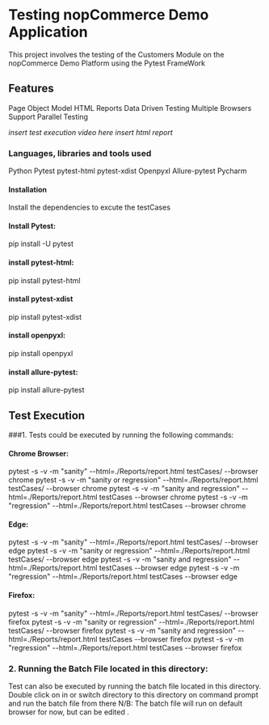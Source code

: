 # Testing nopCommerce Demo Application
This project involves the testing of the Customers Module on the nopCommerce Demo Platform using the Pytest FrameWork

## Features
Page Object Model
HTML Reports
Data Driven Testing
Multiple Browsers Support
Parallel Testing

*insert test execution video here*
*insert html report*

### Languages, libraries and tools used
Python
Pytest
pytest-html
pytest-xdist
Openpyxl
Allure-pytest
Pycharm

#### Installation
Install the dependencies to excute the testCases

#### Install Pytest:
pip install -U pytest

#### install pytest-html: 
pip install pytest-html

#### install pytest-xdist
pip install pytest-xdist

#### install openpyxl: 
pip install openpyxl

#### install allure-pytest:
pip install allure-pytest

## Test Execution
###1. Tests could be executed by running the following commands:
#### Chrome Browser:
pytest -s -v -m "sanity" --html=./Reports/report.html testCases/ --browser chrome
pytest -s -v -m "sanity or regression" --html=./Reports/report.html testCases/ --browser chrome
pytest -s -v -m "sanity and regression" --html=./Reports/report.html testCases --browser chrome
pytest -s -v -m "regression" --html=./Reports/report.html testCases --browser chrome

#### Edge: 
pytest -s -v -m "sanity" --html=./Reports/report.html testCases/ --browser edge
pytest -s -v -m "sanity or regression" --html=./Reports/report.html testCases/ --browser edge
pytest -s -v -m "sanity and regression" --html=./Reports/report.html testCases --browser edge
pytest -s -v -m "regression" --html=./Reports/report.html testCases --browser edge

#### Firefox: 
pytest -s -v -m "sanity" --html=./Reports/report.html testCases/ --browser firefox
pytest -s -v -m "sanity or regression" --html=./Reports/report.html testCases/ --browser firefox
pytest -s -v -m "sanity and regression" --html=./Reports/report.html testCases --browser firefox
pytest -s -v -m "regression" --html=./Reports/report.html testCases --browser firefox

### 2. Running the Batch File located in this directory:
   Test can also be executed by running the batch file located in this directory.
   Double click on in or switch directory to this directory on command prompt and run the batch file from there
   N/B: The batch file will run on default browser for now, but can be edited .
   



